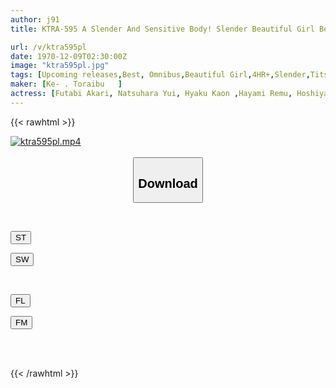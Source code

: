 ```yaml
---
author: j91
title: KTRA-595 A Slender And Sensitive Body! Slender Beautiful Girl Best 3 4 Hours

url: /v/ktra595pl
date: 1970-12-09T02:30:00Z
image: "ktra595pl.jpg"
tags: [Upcoming releases,Best, Omnibus,Beautiful Girl,4HR+,Slender,Tits	 ]
maker: [Ke- . Toraibu   ]
actress: [Futabi Akari, Natsuhara Yui, Hyaku Kaon ,Hayami Remu, Hoshiya Hitomi  ]
---
```



{{< rawhtml >}}

<div class="video" data-videoid="pending_link_2.html">
    <a href="javascript:;">
        <img src="/v/ktra595pl/ktra595pl.jpg" width="WIDTH" height="HEIGHT" alt="ktra595pl.mp4" loading="lazy">
    </a>
</div>

<script type="text/javascript" src="https://j91.asia/asset/on-demand-pend.js"></script>

<br>
  <link rel="stylesheet" href="https://j91.asia/asset/bs5.css">
  
  <center>
  <button class="btn btn-primary" type="button" data-bs-toggle="collapse" data-bs-target=".multi-collapse" aria-expanded="false" aria-controls="multiCollapseExample1 multiCollapseExample2"><h2>Download</h2></button></center>
</p>
<div class="row">
  <div class="col">
    <div class="collapse multi-collapse" id="multiCollapseExample1">
      <div class="card card-body">
	      	      <br>
<div class="buttons">  
<p><a href="https://j91.asia/pending_link_2.html" target="_blank"><button class="btn-hover color-3"><i class="fa fa-download"></i> ST</button></a></p>
<p><a href="https://j91.asia/pending_link_2.html" target="_blank"><button class="btn-hover color-2"><i class="fa fa-download"></i> SW</button></a></p></div>
    </div>
  </div>
</div>
  <div class="col">
    <div class="collapse multi-collapse" id="multiCollapseExample2">
      <div class="card card-body">
	      <br>
<div class="buttons">
<p><a href="https://j91.asia/pending_link_2.html" target="_blank"><button class="btn-hover color-9"><i class="fa fa-download"></i> FL</button></a></p>
<p><a href="https://j91.asia/pending_link_2.html" target="_blank"><button class="btn-hover color-8"><i class="fa fa-download"></i> FM</button></a></p></div>
<br><br>
      </div>
    </div>
  </div>
</div>

{{< /rawhtml >}}